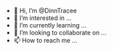 - 👋 Hi, I’m @DinnTracee
- 👀 I’m interested in ...
- 🌱 I’m currently learning ...
- 💞️ I’m looking to collaborate on ...
- 📫 How to reach me ...

<!---
DinnTracee/DinnTracee is a ✨ special ✨ repository because its `README.md` (this file) appears on your GitHub profile.
You can click the Preview link to take a look at your changes.
--->
